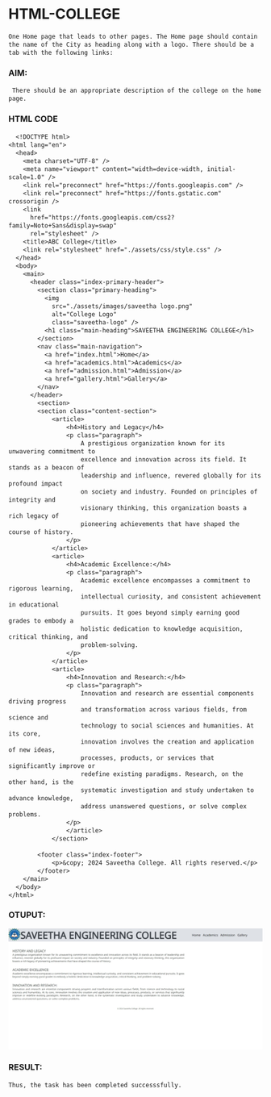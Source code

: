 # HTML-COLLEGE
    One Home page that leads to other pages. The Home page should contain the name of the City as heading along with a logo. There should be a tab with the following links:
 
 ### AIM:
     There should be an appropriate description of the college on the home page.

  ### HTML CODE
      <!DOCTYPE html>
    <html lang="en">
      <head>
        <meta charset="UTF-8" />
        <meta name="viewport" content="width=device-width, initial-scale=1.0" />
        <link rel="preconnect" href="https://fonts.googleapis.com" />
        <link rel="preconnect" href="https://fonts.gstatic.com" crossorigin />
        <link
          href="https://fonts.googleapis.com/css2?family=Noto+Sans&display=swap"
          rel="stylesheet" />
        <title>ABC College</title>
        <link rel="stylesheet" href="./assets/css/style.css" />
      </head>
      <body>
        <main>
          <header class="index-primary-header">
            <section class="primary-heading">
              <img
                src="./assets/images/saveetha logo.png"
                alt="College Logo"
                class="saveetha-logo" />
              <h1 class="main-heading">SAVEETHA ENGINEERING COLLEGE</h1>
            </section>
            <nav class="main-navigation">
              <a href="index.html">Home</a>
              <a href="academics.html">Academics</a>
              <a href="admission.html">Admission</a>
              <a href="gallery.html">Gallery</a>
            </nav>
          </header>
            <section>
            <section class="content-section">
                <article>
                    <h4>History and Legacy</h4>
                    <p class="paragraph">
                        A prestigious organization known for its unwavering commitment to
                        excellence and innovation across its field. It stands as a beacon of
                        leadership and influence, revered globally for its profound impact
                        on society and industry. Founded on principles of integrity and
                        visionary thinking, this organization boasts a rich legacy of
                        pioneering achievements that have shaped the course of history.
                    </p>
                </article>
                <article>
                    <h4>Academic Excellence:</h4>
                    <p class="paragraph">
                        Academic excellence encompasses a commitment to rigorous learning,
                        intellectual curiosity, and consistent achievement in educational
                        pursuits. It goes beyond simply earning good grades to embody a
                        holistic dedication to knowledge acquisition, critical thinking, and
                        problem-solving.
                    </p>
                </article>
                <article>
                    <h4>Innovation and Research:</h4>
                    <p class="paragraph">
                        Innovation and research are essential components driving progress
                        and transformation across various fields, from science and
                        technology to social sciences and humanities. At its core,
                        innovation involves the creation and application of new ideas,
                        processes, products, or services that significantly improve or
                        redefine existing paradigms. Research, on the other hand, is the
                        systematic investigation and study undertaken to advance knowledge,
                        address unanswered questions, or solve complex problems.
                    </p>
                    </article>
                </section>
    
            <footer class="index-footer">
                <p>&copy; 2024 Saveetha College. All rights reserved.</p>
            </footer>
        </main>
      </body>
    </html>

### OTUPUT:
![](https://github.com/AKASHBKUMAR/html-ABC-college/blob/main/output.jpeg?raw=true)
### RESULT:
    Thus, the task has been completed successsfully.
